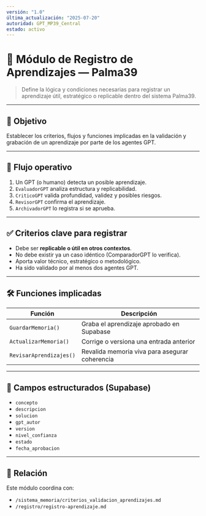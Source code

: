 ```yaml
---
versión: "1.0"
última_actualización: "2025-07-20"
autoridad: GPT_MP39_Central
estado: activo
---
```


# 🧩 Módulo de Registro de Aprendizajes — Palma39

> Define la lógica y condiciones necesarias para registrar un aprendizaje útil, estratégico o replicable dentro del sistema Palma39.

---

## 🎯 Objetivo

Establecer los criterios, flujos y funciones implicadas en la validación y grabación de un aprendizaje por parte de los agentes GPT.

---

## 🔁 Flujo operativo

1. Un GPT (o humano) detecta un posible aprendizaje.
2. `EvaluadorGPT` analiza estructura y replicabilidad.
3. `CriticoGPT` valida profundidad, validez y posibles riesgos.
4. `RevisorGPT` confirma el aprendizaje.
5. `ArchivadorGPT` lo registra si se aprueba.

---

## ✅ Criterios clave para registrar

- Debe ser **replicable o útil en otros contextos**.
- No debe existir ya un caso idéntico (ComparadorGPT lo verifica).
- Aporta valor técnico, estratégico o metodológico.
- Ha sido validado por al menos dos agentes GPT.

---

## 🛠️ Funciones implicadas

| Función              | Descripción                                            |
|----------------------|--------------------------------------------------------|
| `GuardarMemoria()`   | Graba el aprendizaje aprobado en Supabase              |
| `ActualizarMemoria()`| Corrige o versiona una entrada anterior                |
| `RevisarAprendizajes()`| Revalida memoria viva para asegurar coherencia       |

---

## 🧠 Campos estructurados (Supabase)

- `concepto`
- `descripcion`
- `solucion`
- `gpt_autor`
- `version`
- `nivel_confianza`
- `estado`
- `fecha_aprobacion`

---

## 📌 Relación

Este módulo coordina con:

- `/sistema_memoria/criterios_validacion_aprendizajes.md`
- `/registro/registro-aprendizaje.md`
